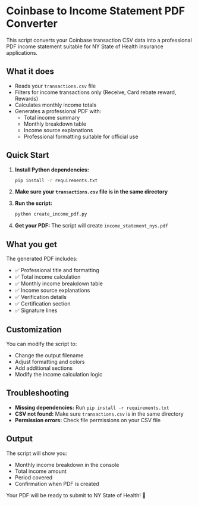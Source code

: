 # Coinbase to Income Statement PDF Converter

This script converts your Coinbase transaction CSV data into a professional PDF income statement suitable for NY State of Health insurance applications.

## What it does

- Reads your `transactions.csv` file
- Filters for income transactions only (Receive, Card rebate reward, Rewards)
- Calculates monthly income totals
- Generates a professional PDF with:
  - Total income summary
  - Monthly breakdown table
  - Income source explanations
  - Professional formatting suitable for official use

## Quick Start

1. **Install Python dependencies:**
   ```bash
   pip install -r requirements.txt
   ```

2. **Make sure your `transactions.csv` file is in the same directory**

3. **Run the script:**
   ```bash
   python create_income_pdf.py
   ```

4. **Get your PDF:** The script will create `income_statement_nys.pdf`

## What you get

The generated PDF includes:
- ✅ Professional title and formatting
- ✅ Total income calculation
- ✅ Monthly income breakdown table
- ✅ Income source explanations
- ✅ Verification details
- ✅ Certification section
- ✅ Signature lines

## Customization

You can modify the script to:
- Change the output filename
- Adjust formatting and colors
- Add additional sections
- Modify the income calculation logic

## Troubleshooting

- **Missing dependencies:** Run `pip install -r requirements.txt`
- **CSV not found:** Make sure `transactions.csv` is in the same directory
- **Permission errors:** Check file permissions on your CSV file

## Output

The script will show you:
- Monthly income breakdown in the console
- Total income amount
- Period covered
- Confirmation when PDF is created

Your PDF will be ready to submit to NY State of Health! 🎉